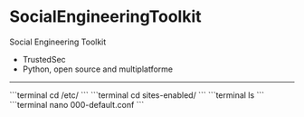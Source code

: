 # SocialEngineeringToolkit
Social Engineering Toolkit
* TrustedSec
* Python, open source and multiplatforme
<hr>
```terminal
cd /etc/
```
```terminal
cd sites-enabled/
```
```terminal
ls
```
```terminal
nano 000-default.conf
```